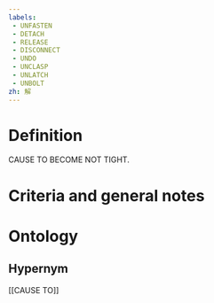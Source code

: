 ```yaml
---
labels: 
 - UNFASTEN
 - DETACH
 - RELEASE
 - DISCONNECT
 - UNDO
 - UNCLASP
 - UNLATCH
 - UNBOLT
zh: 解
---
```


# Definition
CAUSE TO BECOME NOT TIGHT.
# Criteria and general notes
# Ontology

## Hypernym
[[CAUSE TO]]